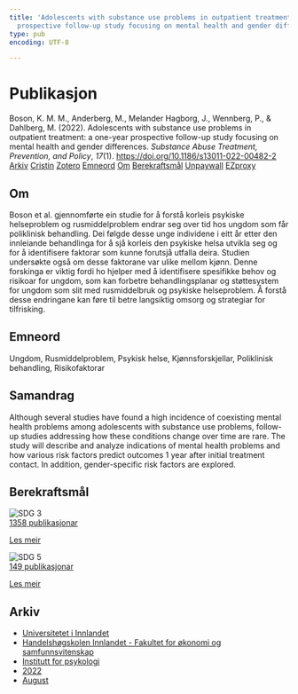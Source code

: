 ```yaml
---
title: 'Adolescents with substance use problems in outpatient treatment: a one-year
  prospective follow-up study focusing on mental health and gender differences'
type: pub
encoding: UTF-8

---
```

<h1>Publikasjon</h1>
<article id="csl-bib-container-5FPCDHS4" class="csl-bib-container">
  <div class="csl-bib-body"> <div class="csl-entry">Boson, K. M. M., Anderberg, M., Melander Hagborg, J., Wennberg, P., &#38; Dahlberg, M. (2022). Adolescents with substance use problems in outpatient treatment: a one-year prospective follow-up study focusing on mental health and gender differences. <i>Substance Abuse Treatment, Prevention, and Policy</i>, <i>17</i>(1). <a href="https://doi.org/10.1186/s13011-022-00482-2">https://doi.org/10.1186/s13011-022-00482-2</a></div> </div>
  <div class="csl-bib-buttons">
    <a href="#taxonomy-article-5FPCDHS4" alt="archive" class="csl-bib-button">Arkiv</a>
    <a href="https://app.cristin.no/results/show.jsf?id=2042380" alt="Cristin" class="csl-bib-button">Cristin</a>
    <a href="http://zotero.org/groups/5881554/items/5FPCDHS4" alt="Zotero" class="csl-bib-button">Zotero</a>
    <a href="#keywords-article-5FPCDHS4" alt="keywords" class="csl-bib-button">Emneord</a>
    <a href="#about-article-5FPCDHS4" alt="about_pub" class="csl-bib-button">Om</a>
    <a href="#sdg-article-5FPCDHS4" alt="sdg" class="csl-bib-button">Berekraftsmål</a>
    <a href="https://substanceabusepolicy.biomedcentral.com/counter/pdf/10.1186/s13011-022-00482-2" alt="Unpaywall" class="csl-bib-button">Unpaywall</a>
    <a href="https://substanceabusepolicy.biomedcentral.com/counter/pdf/10.1186/s13011-022-00482-2" alt="EZproxy" class="csl-bib-button">EZproxy</a>
  </div>
  <div id="csl-bib-meta-container-5FPCDHS4"></div>
</article>
<div id="csl-bib-meta-5FPCDHS4" class="csl-bib-meta">
  <article id="about-article-5FPCDHS4" class="about_pub-article">
    <h1>Om</h1>
    Boson et al. gjennomførte ein studie for å forstå korleis psykiske helseproblem og rusmiddelproblem endrar seg over tid hos ungdom som får poliklinisk behandling. Dei følgde desse unge individene i eitt år etter den innleiande behandlinga for å sjå korleis den psykiske helsa utvikla seg og for å identifisere faktorar som kunne forutsjå utfalla deira. Studien undersøkte også om desse faktorane var ulike mellom kjønn. Denne forskinga er viktig fordi ho hjelper med å identifisere spesifikke behov og risikoar for ungdom, som kan forbetre behandlingsplanar og støttesystem for ungdom som slit med rusmiddelbruk og psykiske helseproblem. Å forstå desse endringane kan føre til betre langsiktig omsorg og strategiar for tilfrisking.
  </article>
  <article id="keywords-article-5FPCDHS4" class="keywords-article">
    <h1>Emneord</h1>
    Ungdom, Rusmiddelproblem, Psykisk helse, Kjønnsforskjellar, Poliklinisk behandling, Risikofaktorar
  </article>
  <article id="abstract-article-5FPCDHS4" class="abstract-article">
    <h1>Samandrag</h1>
    Although several studies have found a high incidence of coexisting mental health problems among adolescents with substance use problems, follow-up studies addressing how these conditions change over time are rare. The study will describe and analyze indications of mental health problems and how various risk factors predict outcomes 1 year after initial treatment contact. In addition, gender-specific risk factors are explored.
  </article>
  <article id="sdg-article-5FPCDHS4" class="sdg-article">
    <h1>Berekraftsmål</h1>
    <div class="sdg-container"><div id="sdg3" class="sdg">
        <img src="{{< params subfolder >}}images/sdg/sdg03_nn.png" class="image" alt="SDG 3">
        <div class="sdg-overlay">
          <a href="/nn/archive/?key=?sdg=3#archive" class="sdg-publication-count"><span>1358</span> publikasjonar</a>
          <p><a href="https://fn.no/om-fn/fns-baerekraftsmaal/god-helse-og-livskvalitet?lang=nno-NO" class="sdg-read-more">Les meir</a></p>
        </div>
      </div> <div id="sdg5" class="sdg">
        <img src="{{< params subfolder >}}images/sdg/sdg05_nn.png" class="image" alt="SDG 5">
        <div class="sdg-overlay">
          <a href="/nn/archive/?key=?sdg=5#archive" class="sdg-publication-count"><span>149</span> publikasjonar</a>
          <p><a href="https://fn.no/om-fn/fns-baerekraftsmaal/likestilling-mellom-kjoennene?lang=nno-NO" class="sdg-read-more">Les meir</a></p>
        </div>
      </div></div>
  </article>
  <article id="taxonomy-article-5FPCDHS4" class="taxonomy-article">
    <h1>Arkiv</h1>
    <ul>
      <li>
        <a href="/nn/archive/?key=3DCRN523">Universitetet i Innlandet</a>
      </li>
      <li>
        <a href="/nn/archive/?key=DU8Q9LN9">Handelshøgskolen Innlandet - Fakultet for økonomi og samfunnsvitenskap</a>
      </li>
      <li>
        <a href="/nn/archive/?key=KTD9NXA8">Institutt for psykologi</a>
      </li>
      <li>
        <a href="/nn/archive/?key=AEVGZCNC">2022</a>
      </li>
      <li>
        <a href="/nn/archive/?key=CF8HB9HA">August</a>
      </li>
    </ul>
  </article>
</div>
